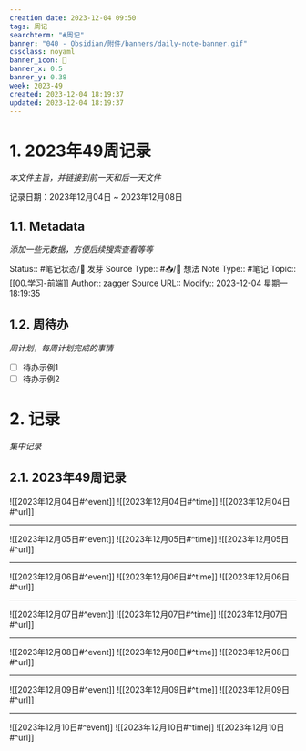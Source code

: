 ```yaml
---
creation date: 2023-12-04 09:50
tags: 周记
searchterm: "#周记"
banner: "040 - Obsidian/附件/banners/daily-note-banner.gif"
cssclass: noyaml
banner_icon: 💌
banner_x: 0.5
banner_y: 0.38
week: 2023-49
created: 2023-12-04 18:19:37
updated: 2023-12-04 18:19:37
---
```


# 1. 2023年49周记录

_本文件主旨，并链接到前一天和后一天文件_

记录日期：2023年12月04日 ~ 2023年12月08日

## 1.1. Metadata

_添加一些元数据，方便后续搜索查看等等_

Status:: #笔记状态/🌱 发芽
Source Type:: #📥/💭 想法 
Note Type:: #笔记
Topic:: [[00.学习-前端]]
Author:: zagger
Source URL::
Modify:: 2023-12-04 星期一 18:19:35

## 1.2. 周待办

_周计划，每周计划完成的事情_

- [ ] 待办示例1
- [ ] 待办示例2

# 2. 记录

_集中记录_

## 2.1. 2023年49周记录
![[2023年12月04日#^event]] 
![[2023年12月04日#^time]] 
![[2023年12月04日#^url]] 

---

![[2023年12月05日#^event]] 
![[2023年12月05日#^time]] 
![[2023年12月05日#^url]] 

---

![[2023年12月06日#^event]] 
![[2023年12月06日#^time]] 
![[2023年12月06日#^url]] 

---

![[2023年12月07日#^event]] 
![[2023年12月07日#^time]] 
![[2023年12月07日#^url]] 

---

![[2023年12月08日#^event]] 
![[2023年12月08日#^time]] 
![[2023年12月08日#^url]] 

---

![[2023年12月09日#^event]] 
![[2023年12月09日#^time]] 
![[2023年12月09日#^url]] 

---

![[2023年12月10日#^event]] 
![[2023年12月10日#^time]] 
![[2023年12月10日#^url]] 

